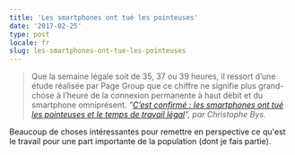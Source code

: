 ```yaml
---
title: 'Les smartphones ont tué les pointeuses'
date: '2017-02-25'
type: post
locale: fr
slug: les-smartphones-ont-tue-les-pointeuses
---
```


> Que la semaine légale soit de 35, 37 ou 39 heures, il ressort d’une étude réalisée par Page Group que ce chiffre ne signifie plus grand-chose à l’heure de la connexion permanente à haut débit et du smartphone omniprésent.
> <cite>"[C’est confirmé : les smartphones ont tué les pointeuses et le temps de travail légal](http://www.usine-digitale.fr/article/c-est-confirme-les-smartphones-ont-tue-les-pointeuses-et-le-temps-de-travail-legal.N504174)", par Christophe Bys.</cite>

Beaucoup de choses intéressantes pour remettre en perspective ce qu'est le travail pour une part importante de la population (dont je fais partie).
